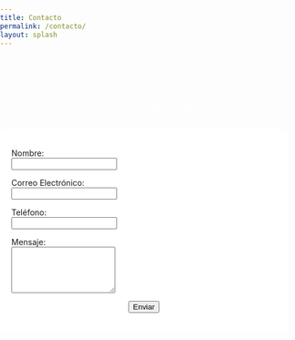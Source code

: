 ```yaml
---
title: Contacto
permalink: /contacto/
layout: splash
---
```


<style>
  /* CSS to set the background image for the entire page */
  body {
    background-image: url('/assets/images/CABECERA.png');
    background-size: cover;
    background-position: center;
    background-attachment: fixed; /* Makes sure it stays fixed when scrolling */
    background-repeat: no-repeat;
    margin: 0;
    padding: 0;
  }

  /* Optional: Make sure form background is readable */
  .contact-form {
    margin: 2em auto;
    max-width: 600px;
    padding: 20px;
    background-color: rgba(255, 255, 255, 0.85) !important; /* Slightly transparent white background */
    border-radius: 10px;
  }
</style>

<div style="text-align:center; margin-top:7em; color: white;">
  ¿Dudas? No te las guardes, pregúntanos.
</div>

<form name="contact" action="/_pages/success.html" method="POST" data-netlify="true" class="contact-form">
  <input type="hidden" name="subject" id="subject" value="Mensaje de (nombre)" />
  
  <p>
    <label for="name">Nombre:</label><br />
    <input type="text" id="name" name="name" required />
  </p>
  
  <p>
    <label for="email">Correo Electrónico:</label><br />
    <input type="email" id="email" name="email" required />
  </p>
  
  <p>
    <label for="phone">Teléfono:</label><br />
    <input type="tel" id="phone" name="phone" required />
  </p>
  
  <p>
    <label for="message">Mensaje:</label><br />
    <textarea id="message" name="message" rows="5" required></textarea>
  </p>
  
  <p style="text-align: center;">
    <button type="submit">Enviar</button>
  </p>
</form>

<script>
  document.querySelector('form').addEventListener('submit', function(event) {
    var name = document.getElementById('name').value;
    var phone = document.getElementById('phone').value;
    var subjectField = document.getElementById('subject');
    subjectField.value = `Mensaje de ${name} - Teléfono: ${phone}`;
  });
</script>
